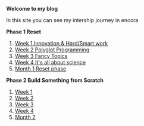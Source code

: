 **Welcome to my blog**

In this site you can see my intership journey in encora

**Phase 1 Reset**

1. [Week 1 Innovation & Hard/Smart work](week1.md)
2. [Week 2 Polyglot Programming](week2.md)
3. [Week 3 Fancy Topics](week3.md)
4. [Week 4 It's all about science](week4.md)
5. [Month 1 Reset phase](month.md)

**Phase 2 Build Something from Scratch**

1. [Week 1](week1-Phase2.md)
2. [Week 2](week2-Phase2.md)
3. [Week 3](week8.md)
4. [Week 4](week9.md)
5. [Month 2](month2.md)

